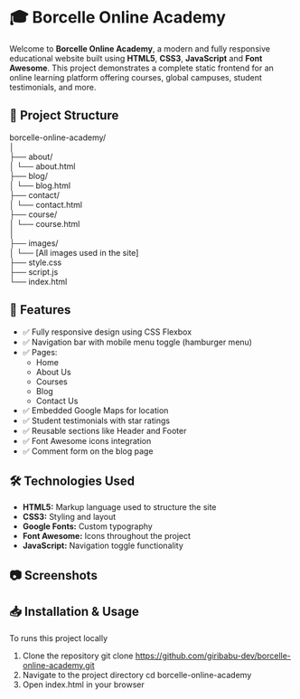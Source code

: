 # 🎓 Borcelle Online Academy
Welcome to **Borcelle Online Academy**, a modern and fully responsive educational website built using **HTML5**, **CSS3**, **JavaScript** and **Font Awesome**. 
This project demonstrates a complete static frontend for an online learning platform offering courses, global campuses, student testimonials, and more.

## 📁 Project Structure

borcelle-online-academy/ <br />
│ <br />
├── about/ <br />
│ └── about.html <br />
├── blog/ <br />
│ └── blog.html <br />
├── contact/ <br />
│ └── contact.html <br />
├── course/ <br />
│ └── course.html <br />
│ <br />
├── images/ <br />
│ └── [All images used in the site] <br />
├── style.css <br />
├── script.js <br />
└── index.html

## 🚀 Features

- ✅ Fully responsive design using CSS Flexbox
- ✅ Navigation bar with mobile menu toggle (hamburger menu)
- ✅ Pages:
  - Home
  - About Us
  - Courses
  - Blog
  - Contact Us
- ✅ Embedded Google Maps for location
- ✅ Student testimonials with star ratings
- ✅ Reusable sections like Header and Footer
- ✅ Font Awesome icons integration
- ✅ Comment form on the blog page

## 🛠️ Technologies Used
- **HTML5:** Markup language used to structure the site
- **CSS3:** Styling and layout
- **Google Fonts:** Custom typography
- **Font Awesome:** Icons throughout the project
- **JavaScript:** Navigation toggle functionality

## 📷 Screenshots

## 📥 Installation & Usage
To runs this project locally

1. Clone the repository
     git clone https://github.com/giribabu-dev/borcelle-online-academy.git
2. Navigate to the project directory
     cd borcelle-online-academy
3. Open index.html in your browser
